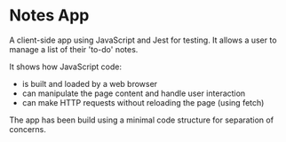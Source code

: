 # Notes App

A client-side app using JavaScript and Jest for testing. It allows a user to manage a list of their 'to-do' notes.

It shows how JavaScript code:
* is built and loaded by a web browser
* can manipulate the page content and handle user interaction
* can make HTTP requests without reloading the page (using fetch)

The app has been build using a  minimal code structure for separation of concerns.
